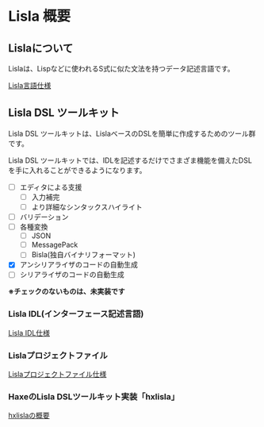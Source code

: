 # Lisla 概要

## Lislaについて

Lislaは、Lispなどに使われるS式に似た文法を持つデータ記述言語です。

[Lisla言語仕様](lisla/index.md)


## Lisla DSL ツールキット

Lisla DSL ツールキットは、LislaベースのDSLを簡単に作成するためのツール群です。

Lisla DSL ツールキットでは、IDLを記述するだけでさまざま機能を備えたDSLを手に入れることができるようになります。

* [ ] エディタによる支援
    * [ ] 入力補完
    * [ ] より詳細なシンタックスハイライト
* [ ] バリデーション
* [ ] 各種変換
    * [ ] JSON
    * [ ] MessagePack
    * [ ] Bisla(独自バイナリフォーマット)
* [x] アンシリアライザのコードの自動生成
* [ ] シリアライザのコードの自動生成

**※チェックのないものは、未実装です**

### Lisla IDL(インターフェース記述言語)

[Lisla IDL仕様](lisla_dsl/idl.md)

### Lislaプロジェクトファイル

[Lislaプロジェクトファイル仕様](lisla_project/index.md)

### HaxeのLisla DSLツールキット実装「hxlisla」

[hxlislaの概要](hxlisla/index.md)
